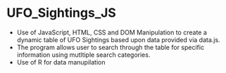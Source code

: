 # UFO_Sightings_JS
- Use of JavaScript, HTML, CSS and DOM Manipulation to create a dynamic table of UFO Sightings based upon data provided via data.js. 
- The program allows user to search through the table for specific information using mutltiple search categories.
- Use of R for data manupilation
